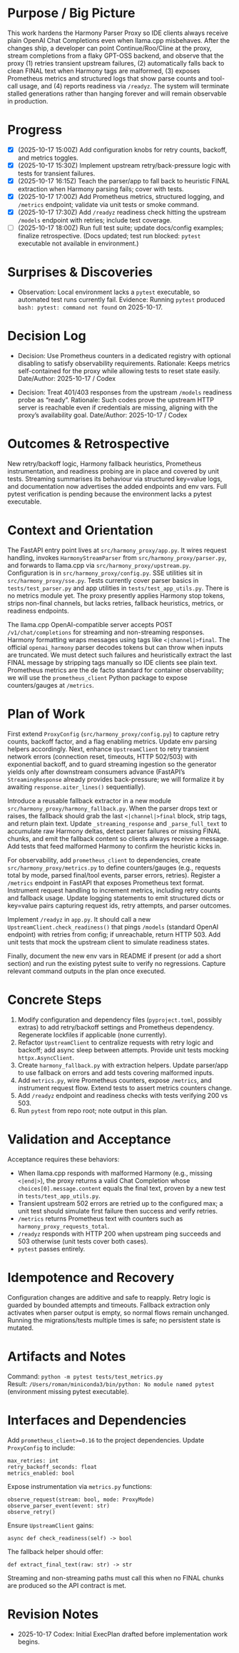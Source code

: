 # Purpose / Big Picture

This work hardens the Harmony Parser Proxy so IDE clients always receive plain OpenAI Chat Completions even when llama.cpp misbehaves. After the changes ship, a developer can point Continue/Roo/Cline at the proxy, stream completions from a flaky GPT-OSS backend, and observe that the proxy (1) retries transient upstream failures, (2) automatically falls back to clean FINAL text when Harmony tags are malformed, (3) exposes Prometheus metrics and structured logs that show parse counts and tool-call usage, and (4) reports readiness via `/readyz`. The system will terminate stalled generations rather than hanging forever and will remain observable in production.

# Progress

- [x] (2025-10-17 15:00Z) Add configuration knobs for retry counts, backoff, and metrics toggles.
- [x] (2025-10-17 15:30Z) Implement upstream retry/back-pressure logic with tests for transient failures.
- [x] (2025-10-17 16:15Z) Teach the parser/app to fall back to heuristic FINAL extraction when Harmony parsing fails; cover with tests.
- [x] (2025-10-17 17:00Z) Add Prometheus metrics, structured logging, and `/metrics` endpoint; validate via unit tests or smoke command.
- [x] (2025-10-17 17:30Z) Add `/readyz` readiness check hitting the upstream `/models` endpoint with retries; include test coverage.
- [ ] (2025-10-17 18:00Z) Run full test suite; update docs/config examples; finalize retrospective. (Docs updated; test run blocked: `pytest` executable not available in environment.)

# Surprises & Discoveries

- Observation: Local environment lacks a `pytest` executable, so automated test runs currently fail.
  Evidence: Running `pytest` produced `bash: pytest: command not found` on 2025-10-17.

# Decision Log

- Decision: Use Prometheus counters in a dedicated registry with optional disabling to satisfy observability requirements.
  Rationale: Keeps metrics self-contained for the proxy while allowing tests to reset state easily.
  Date/Author: 2025-10-17 / Codex

- Decision: Treat 401/403 responses from the upstream `/models` readiness probe as “ready”.
  Rationale: Such codes prove the upstream HTTP server is reachable even if credentials are missing, aligning with the proxy’s availability goal.
  Date/Author: 2025-10-17 / Codex

# Outcomes & Retrospective

New retry/backoff logic, Harmony fallback heuristics, Prometheus instrumentation, and readiness probing are in place and covered by unit tests. Streaming summarises its behaviour via structured key=value logs, and documentation now advertises the added endpoints and env vars. Full pytest verification is pending because the environment lacks a pytest executable.

# Context and Orientation

The FastAPI entry point lives at `src/harmony_proxy/app.py`. It wires request handling, invokes `HarmonyStreamParser` from `src/harmony_proxy/parser.py`, and forwards to llama.cpp via `src/harmony_proxy/upstream.py`. Configuration is in `src/harmony_proxy/config.py`. SSE utilities sit in `src/harmony_proxy/sse.py`. Tests currently cover parser basics in `tests/test_parser.py` and app utilities in `tests/test_app_utils.py`. There is no metrics module yet. The proxy presently applies Harmony stop tokens, strips non-final channels, but lacks retries, fallback heuristics, metrics, or readiness endpoints.

The llama.cpp OpenAI-compatible server accepts POST `/v1/chat/completions` for streaming and non-streaming responses. Harmony formatting wraps messages using tags like `<|channel|>final`. The official `openai_harmony` parser decodes tokens but can throw when inputs are truncated. We must detect such failures and heuristically extract the last FINAL message by stripping tags manually so IDE clients see plain text. Prometheus metrics are the de facto standard for container observability; we will use the `prometheus_client` Python package to expose counters/gauges at `/metrics`.

# Plan of Work

First extend `ProxyConfig` (`src/harmony_proxy/config.py`) to capture retry counts, backoff factor, and a flag enabling metrics. Update env parsing helpers accordingly. Next, enhance `UpstreamClient` to retry transient network errors (connection reset, timeouts, HTTP 502/503) with exponential backoff, and to guard streaming ingestion so the generator yields only after downstream consumers advance (FastAPI’s `StreamingResponse` already provides back-pressure; we will formalize it by awaiting `response.aiter_lines()` sequentially).

Introduce a reusable fallback extractor in a new module `src/harmony_proxy/harmony_fallback.py`. When the parser drops text or raises, the fallback should grab the last `<|channel|>final` block, strip tags, and return plain text. Update `_streaming_response` and `_parse_full_text` to accumulate raw Harmony deltas, detect parser failures or missing FINAL chunks, and emit the fallback content so clients always receive a message. Add tests that feed malformed Harmony to confirm the heuristic kicks in.

For observability, add `prometheus_client` to dependencies, create `src/harmony_proxy/metrics.py` to define counters/gauges (e.g., requests total by mode, parsed final/tool events, parser errors, retries). Register a `/metrics` endpoint in FastAPI that exposes Prometheus text format. Instrument request handling to increment metrics, including retry counts and fallback usage. Update logging statements to emit structured dicts or key=value pairs capturing request ids, retry attempts, and parser outcomes.

Implement `/readyz` in `app.py`. It should call a new `UpstreamClient.check_readiness()` that pings `/models` (standard OpenAI endpoint) with retries from config; if unreachable, return HTTP 503. Add unit tests that mock the upstream client to simulate readiness states.

Finally, document the new env vars in README if present (or add a short section) and run the existing pytest suite to verify no regressions. Capture relevant command outputs in the plan once executed.

# Concrete Steps

1. Modify configuration and dependency files (`pyproject.toml`, possibly extras) to add retry/backoff settings and Prometheus dependency. Regenerate lockfiles if applicable (none currently).
2. Refactor `UpstreamClient` to centralize requests with retry logic and backoff; add async sleep between attempts. Provide unit tests mocking `httpx.AsyncClient`.
3. Create `harmony_fallback.py` with extraction helpers. Update parser/app to use fallback on errors and add tests covering malformed inputs.
4. Add `metrics.py`, wire Prometheus counters, expose `/metrics`, and instrument request flow. Extend tests to assert metrics counters change.
5. Add `/readyz` endpoint and readiness checks with tests verifying 200 vs 503.
6. Run `pytest` from repo root; note output in this plan.

# Validation and Acceptance

Acceptance requires these behaviors:

* When llama.cpp responds with malformed Harmony (e.g., missing `<|end|>`), the proxy returns a valid Chat Completion whose `choices[0].message.content` equals the final text, proven by a new test in `tests/test_app_utils.py`.
* Transient upstream 502 errors are retried up to the configured max; a unit test should simulate first failure then success and verify retries.
* `/metrics` returns Prometheus text with counters such as `harmony_proxy_requests_total`.
* `/readyz` responds with HTTP 200 when upstream ping succeeds and 503 otherwise (unit tests cover both cases).
* `pytest` passes entirely.

# Idempotence and Recovery

Configuration changes are additive and safe to reapply. Retry logic is guarded by bounded attempts and timeouts. Fallback extraction only activates when parser output is empty, so normal flows remain unchanged. Running the migrations/tests multiple times is safe; no persistent state is mutated.

# Artifacts and Notes

Command: `python -m pytest tests/test_metrics.py`  
Result: `/Users/roman/miniconda3/bin/python: No module named pytest` (environment missing pytest executable).

# Interfaces and Dependencies

Add `prometheus_client>=0.16` to the project dependencies. Update `ProxyConfig` to include:

    max_retries: int
    retry_backoff_seconds: float
    metrics_enabled: bool

Expose instrumentation via `metrics.py` functions:

    observe_request(stream: bool, mode: ProxyMode)
    observe_parser_event(event: str)
    observe_retry()

Ensure `UpstreamClient` gains:

    async def check_readiness(self) -> bool

The fallback helper should offer:

    def extract_final_text(raw: str) -> str

Streaming and non-streaming paths must call this when no FINAL chunks are produced so the API contract is met.

# Revision Notes

- 2025-10-17 Codex: Initial ExecPlan drafted before implementation work begins.
